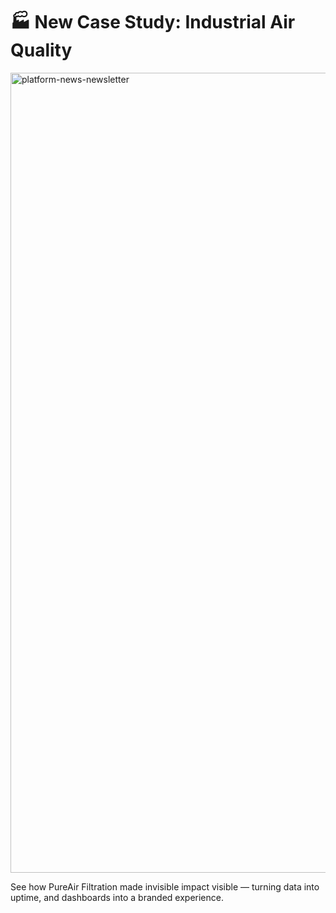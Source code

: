 # 🏭 New Case Study: Industrial Air Quality
<img width="1280" alt="platform-news-newsletter" src="https://github.com/user-attachments/assets/e6e54a3f-ada3-4f62-bd0d-8df7d96031d5" />

See how PureAir Filtration made invisible impact visible — turning data into uptime, and dashboards into a branded experience.
